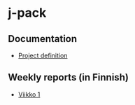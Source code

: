 # j-pack


## Documentation

  * [Project definition](https://github.com/tjouni/j-pack/docs/definition.md)


## Weekly reports (in Finnish)

  * [Viikko 1](https://github.com/tjouni/j-pack/docs/viikkoraportti1.md)
